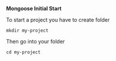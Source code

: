 **Mongoose Initial Start**

To start a project you have to create folder
~~~
mkdir my-project
~~~

Then go into your folder

~~~
cd my-project
~~~
